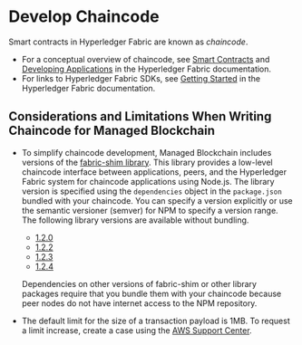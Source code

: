 # Develop Chaincode<a name="managed-blockchain-hyperledger-write-and-run-chaincode"></a>

Smart contracts in Hyperledger Fabric are known as *chaincode*\.
+ For a conceptual overview of chaincode, see [Smart Contracts](https://hyperledger-fabric.readthedocs.io/en/release-1.2/whatis.html#smart-contracts) and [Developing Applications](https://hyperledger-fabric.readthedocs.io/en/release-1.4/developapps/application.html#) in the Hyperledger Fabric documentation\.
+ For links to Hyperledger Fabric SDKs, see [Getting Started](https://hyperledger-fabric.readthedocs.io/en/release-1.2/getting_started.html) in the Hyperledger Fabric documentation\.

## Considerations and Limitations When Writing Chaincode for Managed Blockchain<a name="chaincode-considerations"></a>
+ To simplify chaincode development, Managed Blockchain includes versions of the [fabric\-shim library](https://www.npmjs.com/package/fabric-shim)\. This library provides a low\-level chaincode interface between applications, peers, and the Hyperledger Fabric system for chaincode applications using Node\.js\. The library version is specified using the `dependencies` object in the `package.json` bundled with your chaincode\. You can specify a version explicitly or use the semantic versioner \(semver\) for NPM to specify a version range\. The following library versions are available without bundling\.
  + [1\.2\.0](https://www.npmjs.com/package/fabric-shim/v/1.2.0)
  + [1\.2\.2](https://www.npmjs.com/package/fabric-shim/v/1.2.2)
  + [1\.2\.3](https://www.npmjs.com/package/fabric-shim/v/1.2.3)
  + [1\.2\.4](https://www.npmjs.com/package/fabric-shim/v/1.2.4)

  Dependencies on other versions of fabric\-shim or other library packages require that you bundle them with your chaincode because peer nodes do not have internet access to the NPM repository\.
+ The default limit for the size of a transaction payload is 1MB\. To request a limit increase, create a case using the [AWS Support Center](https://console.aws.amazon.com/support/home#/)\.